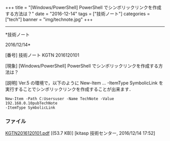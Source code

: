 ﻿+++
title = "[Windows/PowerShell] PowerShell でシンボリックリンクを作成する方法は？"
date = "2016-12-14"
tags = ["技術ノート"]
categories = ["tech"]
banner = "img/technote.jpg"
+++

-----------------------------------------------------------------------------------------------------------------------------

*技術ノート

2016/12/14*


[番号]
技術ノート KGTN 2016120101

[現象]
[Windows/PowerShell] PowerShell でシンボリックリンクを作成する方法は？

[説明]
Ver.5 の環境で，以下のように New-Item ... -ItemType SymbolicLink
を実行することでシンボリックリンクを作成することが出来ます．

    New-Item -Path C:Usersuser -Name TechNote -Value 192.168.0.10pubTechNote
    -ItemType SymbolicLink


### ファイル

 
 


[KGTN2016120101.pdf](http://techreport.kitasp.net/attachments/download/3187/KGTN2016120101.pdf)
 [(53.7 KB)] [kitasp 技術センター, 2016/12/14
17:52]


 


 

